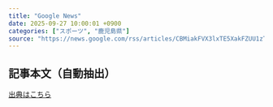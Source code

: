 ```yaml
---
title: "Google News"
date: 2025-09-27 10:00:01 +0900
categories: ["スポーツ", "鹿児島県"]
source: "https://news.google.com/rss/articles/CBMiakFVX3lxTE5XakFZUU1zTHFvNFdMQnNvS0paYjlrZGhLSERESUZoQU1UMEVLQnBuRDNlWFRmWDFGV255UXRBQ19IT2lTdEcydVBaSWFsQWZpX2hlaFdBRmhReGpOSm9ELTBZTUdXLWVnQlE?oc=5"
---
```


## 記事本文（自動抽出）
<body class="y0K44d EA71Tc" id="readabilityBody"></body>

[出典はこちら](https://news.google.com/rss/articles/CBMiakFVX3lxTE5XakFZUU1zTHFvNFdMQnNvS0paYjlrZGhLSERESUZoQU1UMEVLQnBuRDNlWFRmWDFGV255UXRBQ19IT2lTdEcydVBaSWFsQWZpX2hlaFdBRmhReGpOSm9ELTBZTUdXLWVnQlE?oc=5)
